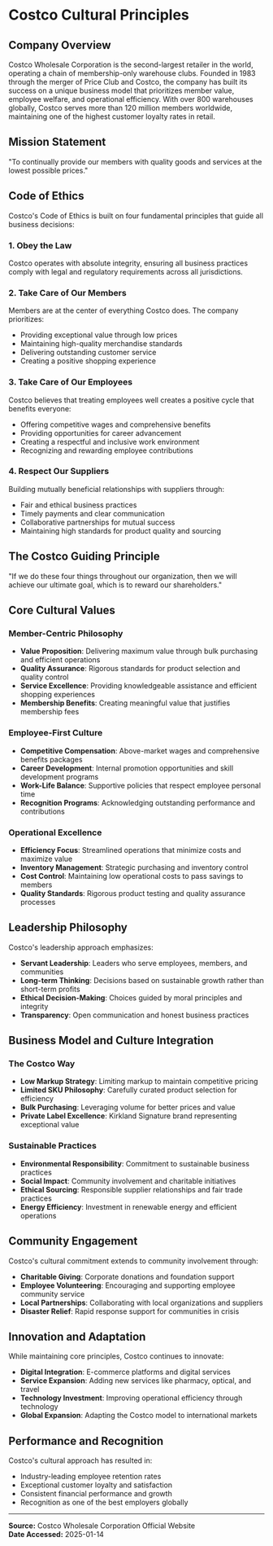# Costco Cultural Principles

## Company Overview

Costco Wholesale Corporation is the second-largest retailer in the world, operating a chain of membership-only warehouse clubs. Founded in 1983 through the merger of Price Club and Costco, the company has built its success on a unique business model that prioritizes member value, employee welfare, and operational efficiency. With over 800 warehouses globally, Costco serves more than 120 million members worldwide, maintaining one of the highest customer loyalty rates in retail.

## Mission Statement

"To continually provide our members with quality goods and services at the lowest possible prices."

## Code of Ethics

Costco's Code of Ethics is built on four fundamental principles that guide all business decisions:

### 1. **Obey the Law**
Costco operates with absolute integrity, ensuring all business practices comply with legal and regulatory requirements across all jurisdictions.

### 2. **Take Care of Our Members**
Members are at the center of everything Costco does. The company prioritizes:
- Providing exceptional value through low prices
- Maintaining high-quality merchandise standards
- Delivering outstanding customer service
- Creating a positive shopping experience

### 3. **Take Care of Our Employees**
Costco believes that treating employees well creates a positive cycle that benefits everyone:
- Offering competitive wages and comprehensive benefits
- Providing opportunities for career advancement
- Creating a respectful and inclusive work environment
- Recognizing and rewarding employee contributions

### 4. **Respect Our Suppliers**
Building mutually beneficial relationships with suppliers through:
- Fair and ethical business practices
- Timely payments and clear communication
- Collaborative partnerships for mutual success
- Maintaining high standards for product quality and sourcing

## The Costco Guiding Principle

"If we do these four things throughout our organization, then we will achieve our ultimate goal, which is to reward our shareholders."

## Core Cultural Values

### Member-Centric Philosophy
- **Value Proposition**: Delivering maximum value through bulk purchasing and efficient operations
- **Quality Assurance**: Rigorous standards for product selection and quality control
- **Service Excellence**: Providing knowledgeable assistance and efficient shopping experiences
- **Membership Benefits**: Creating meaningful value that justifies membership fees

### Employee-First Culture
- **Competitive Compensation**: Above-market wages and comprehensive benefits packages
- **Career Development**: Internal promotion opportunities and skill development programs
- **Work-Life Balance**: Supportive policies that respect employee personal time
- **Recognition Programs**: Acknowledging outstanding performance and contributions

### Operational Excellence
- **Efficiency Focus**: Streamlined operations that minimize costs and maximize value
- **Inventory Management**: Strategic purchasing and inventory control
- **Cost Control**: Maintaining low operational costs to pass savings to members
- **Quality Standards**: Rigorous product testing and quality assurance processes

## Leadership Philosophy

Costco's leadership approach emphasizes:
- **Servant Leadership**: Leaders who serve employees, members, and communities
- **Long-term Thinking**: Decisions based on sustainable growth rather than short-term profits
- **Ethical Decision-Making**: Choices guided by moral principles and integrity
- **Transparency**: Open communication and honest business practices

## Business Model and Culture Integration

### The Costco Way
- **Low Markup Strategy**: Limiting markup to maintain competitive pricing
- **Limited SKU Philosophy**: Carefully curated product selection for efficiency
- **Bulk Purchasing**: Leveraging volume for better prices and value
- **Private Label Excellence**: Kirkland Signature brand representing exceptional value

### Sustainable Practices
- **Environmental Responsibility**: Commitment to sustainable business practices
- **Social Impact**: Community involvement and charitable initiatives
- **Ethical Sourcing**: Responsible supplier relationships and fair trade practices
- **Energy Efficiency**: Investment in renewable energy and efficient operations

## Community Engagement

Costco's cultural commitment extends to community involvement through:
- **Charitable Giving**: Corporate donations and foundation support
- **Employee Volunteering**: Encouraging and supporting employee community service
- **Local Partnerships**: Collaborating with local organizations and suppliers
- **Disaster Relief**: Rapid response support for communities in crisis

## Innovation and Adaptation

While maintaining core principles, Costco continues to innovate:
- **Digital Integration**: E-commerce platforms and digital services
- **Service Expansion**: Adding new services like pharmacy, optical, and travel
- **Technology Investment**: Improving operational efficiency through technology
- **Global Expansion**: Adapting the Costco model to international markets

## Performance and Recognition

Costco's cultural approach has resulted in:
- Industry-leading employee retention rates
- Exceptional customer loyalty and satisfaction
- Consistent financial performance and growth
- Recognition as one of the best employers globally

---

**Source:** Costco Wholesale Corporation Official Website  
**Date Accessed:** 2025-01-14